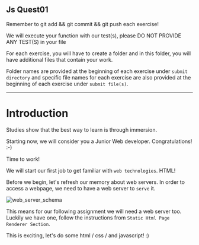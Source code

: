 ## Js Quest01

Remember to git add && git commit && git push each exercise!

We will execute your function with our test(s), please DO NOT PROVIDE ANY TEST(S) in your file

For each exercise, you will have to create a folder and in this folder, you will have additional files that contain your work.

Folder names are provided at the beginning of each exercise under `submit directory` and specific file names for each exercise are also provided at the beginning of each exercise under `submit file(s)`.

----------------------------------------------------------------------------------------------------------------------------------------------------------------------------------------------------------------

# Introduction

Studies show that the best way to learn is through immersion.

Starting now, we will consider you a Junior Web developer. Congratulations! :-)

Time to work!

We will start our first job to get familiar with `web technologies`. HTML!

Before we begin, let's refresh our memory about web servers. In order to access a webpage, we need to have a web server to `serve` it.


![web_server_schema](https://user-images.githubusercontent.com/51156057/207979802-6cf0adb3-6eca-4010-b410-193eda08fa13.png)


This means for our following assignment we will need a web server too. Luckily we have one, follow the instructions from `Static Html Page Renderer Section`.

This is exciting, let's do some html / css / and javascript! :)
